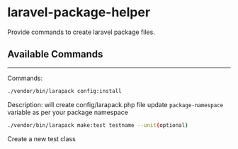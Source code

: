 # laravel-package-helper
Provide commands to create laravel package files.

## Available Commands
---
Commands:

```bash
./vendor/bin/larapack config:install
```
Description:
will create config/larapack.php file update `package-namespace` variable as per your package namespace

```bash
./vendor/bin/larapack make:test testname --unit(optional)
```
Create a new test class